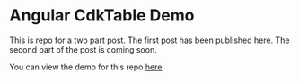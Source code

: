 # Angular CdkTable Demo

This is repo for a two part post. The first post has been published here. The second part of the post is coming soon.

You can view the demo for this repo [here](https://mainawycliffe.github.io/angular-cdk-table-demo/).

